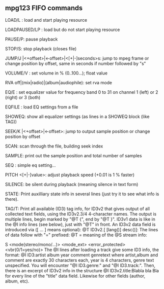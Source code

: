 mpg123 FIFO commands
--------
LOAD/L <trackname>: load and start playing resource <trackname>

LOADPAUSED/LP <trackname>: load but do not start playing resource <trackname>

PAUSE/P: pause playback

STOP/S: stop playback (closes file)

JUMP/J <frame>|<+offset>|<-offset>|<[+|-]seconds>s: jump to mpeg frame <frame> or change position by offset, same in seconds if number followed by "s"

VOLUME/V <percent>: set volume in % (0..100...); float value

RVA off|(mix|radio)|(album|audiophile): set rva mode

EQ/E <channel> <band> <value>: set equalizer value for frequency band 0 to 31 on channel 1 (left) or 2 (right) or 3 (both)

EQFILE <filename>: load EQ settings from a file

SHOWEQ: show all equalizer settings (as <channel> <band> <value> lines in a SHOWEQ block (like TAG))

SEEK/K <sample>|<+offset>|<-offset>: jump to output sample position <samples> or change position by offset

SCAN: scan through the file, building seek index

SAMPLE: print out the sample position and total number of samples

SEQ <bass> <mid> <treble>: simple eq setting...

PITCH <[+|-]value>: adjust playback speed (+0.01 is 1 % faster)

SILENCE: be silent during playback (meaning silence in text form)

STATE: Print auxilliary state info in several lines (just try it to see what info is there).

TAG/T: Print all available (ID3) tag info, for ID3v2 that gives output of all collected text fields, using the ID3v2.3/4 4-character names.
   The output is multiple lines, begin marked by "@T {", end by "@T }".
   ID3v1 data is like in the @I info lines (see below), just with "@T" in front.
   An ID3v2 data field is introduced via ([ ... ] means optional):
    @T ID3v2.<NAME>[ [lang(<LANG>)] desc(<description>)]:
   The lines of data follow with "=" prefixed:
    @T =<one line of content in UTF-8 encoding>
meaning of the @S stream info:

S <mpeg-version> <layer> <sampling freq> <mode(stereo/mono/...)> <mode_ext> <framesize> <stereo> <copyright> <error_protected> <emphasis> <bitrate> <extension> <vbr(0/1=yes/no)>
The @I lines after loading a track give some ID3 info, the format:
     @I ID3:artist  album  year  comment genretext
    where artist,album and comment are exactly 30 characters each, year is 4 characters, genre text unspecified.
    You will encounter "@I ID3.genre:<number>" and "@I ID3.track:<number>".
    Then, there is an excerpt of ID3v2 info in the structure
     @I ID3v2.title:Blabla bla Bla
    for every line of the "title" data field. Likewise for other fields (author, album, etc).


